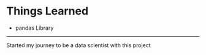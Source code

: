 <h1>Things Learned</h1>
<ul>
  <li>pandas Library</li>
</ul>
<hr>
<p>Started my journey to be a data scientist with this project</p>
